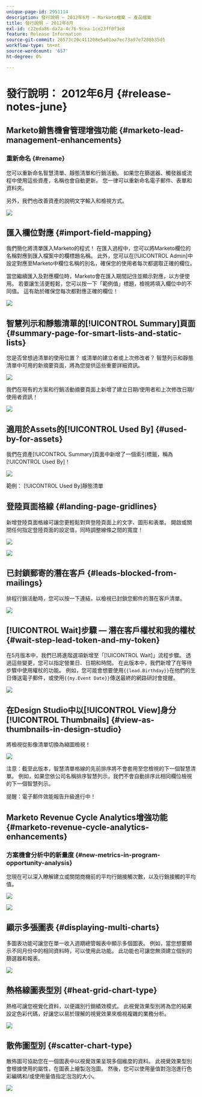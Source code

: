 ```yaml
---
unique-page-id: 2951114
description: 發行說明 — 2012年6月 — Marketo檔案 — 產品檔案
title: 發行說明 — 2012年6月
exl-id: c22eda86-da7a-4c76-9cea-1ce23ff0f3e8
feature: Release Information
source-git-commit: 26573c20c411208e5a01aa7ec73a97e7208b35d5
workflow-type: tm+mt
source-wordcount: '657'
ht-degree: 0%

---
```


# 發行說明： 2012年6月 {#release-notes-june}

## Marketo銷售機會管理增強功能 {#marketo-lead-management-enhancements}

### 重新命名 {#rename}

您可以重新命名智慧清單、靜態清單和行銷活動。 如果您在篩選器、觸發器或流程中使用這些資產，名稱也會自動更新。 您一律可以重新命名電子郵件、表單和資料夾。

另外，我們也改善資產的說明文字輸入和檢視方式。

![](assets/image2014-9-23-10-3a23-3a10.png)

## 匯入欄位對應 {#import-field-mapping}

我們簡化將清單匯入Marketo的程式！ 在匯入過程中，您可以將Marketo欄位的名稱對應到匯入檔案中的欄標題名稱。 此外，您可以在[!UICONTROL Admin]中設定對應至Marketo中欄位名稱的別名，確保您的使用者每次都選取正確的欄位。

當您繼續匯入及對應欄位時，Marketo會在匯入期間記住並顯示對應，以方便使用。 若要讓生活更輕鬆，您可以按一下「範例值」標題，檢視將填入欄位中的不同值。 這有助於確保您每次都對應正確的欄位！

![](assets/image2014-9-23-10-3a23-3a27.png)

## 智慧列示和靜態清單的[!UICONTROL Summary]頁面 {#summary-page-for-smart-lists-and-static-lists}

您是否曾想過清單的使用位置？ 或清單的建立者或上次修改者？ 智慧列示和靜態清單中可用的新摘要頁面，將為您提供這些重要詳細資訊。

![](assets/image2014-9-23-10-3a23-3a40.png)

我們在現有的方案和行銷活動摘要頁面上新增了建立日期/使用者和上次修改日期/使用者資訊！

![](assets/image2014-9-23-10-3a23-3a54.png)

## 適用於Assets的[!UICONTROL Used By] {#used-by-for-assets}

我們在資產[!UICONTROL Summary]頁面中新增了一個索引標籤，稱為[!UICONTROL Used By]！

![](assets/image2014-9-23-10-3a24-3a5.png)

範例： [!UICONTROL Used By]靜態清單

## 登陸頁面格線 {#landing-page-gridlines}

新增登陸頁面格線可讓您更輕鬆對齊登陸頁面上的文字、圖形和表單。 開啟或關閉任何指定登陸頁面的設定值，同時調整線條之間的寬度！

![](assets/image2014-9-23-10-3a24-3a19.png)

![](assets/image2014-9-23-10-3a24-3a33.png)

## 已封鎖郵寄的潛在客戶 {#leads-blocked-from-mailings}

排程行銷活動時，您可以按一下連結，以檢視已封鎖您郵件的潛在客戶清單。

![](assets/image2014-9-23-10-3a24-3a51.png)

## [!UICONTROL Wait]步驟 — 潛在客戶權杖和我的權杖 {#wait-step-lead-token-and-my-token}

在5月版本中，我們已將進階選項新增至「[!UICONTROL Wait]」流程步驟。 透過這些變更，您可以指定營業日、日期和時間。 在此版本中，我們新增了在等待步驟中使用權杖的功能。 例如，您可能會想要使用`{{lead.Birthday}}`在他們的生日傳送電子郵件，或使用`{{my.Event Date}}`傳送最終的網路研討會提醒。

![](assets/image2014-9-23-10-3a25-3a57.png)

## 在Design Studio中以[!UICONTROL View]身分[!UICONTROL Thumbnails] {#view-as-thumbnails-in-design-studio}

將檢視從影像清單切換為縮圖檢視！

![](assets/image2014-9-23-10-3a26-3a13.png)

注意：截至此版本，智慧清單格線的先前排序將不會套用至您檢視的下一個智慧清單。 例如，如果您依公司名稱排序智慧列示，我們不會自動排序此相同欄位檢視的下一個智慧列示。

提醒：電子郵件效能報告升級進行中！

## Marketo Revenue Cycle Analytics增強功能 {#marketo-revenue-cycle-analytics-enhancements}

### 方案機會分析中的新量度  {#new-metrics-in-program-opportunity-analysis}

您現在可以深入瞭解建立或關閉商機前的平均行銷接觸次數，以及行銷接觸的平均值。

![](assets/image2014-9-23-10-3a26-3a30.png)

![](assets/image2014-9-23-10-3a26-3a41.png)

## 顯示多張圖表 {#displaying-multi-charts}

多圖表功能可讓您在單一收入週期總管報表中顯示多個圖表。 例如，當您想要顯示不同月份中的相同資料時，可以使用此功能。 此功能也可讓您無須建立個別的篩選器和報表。

![](assets/image2014-9-23-10-3a27-3a41.png)

## 熱格線圖表型別  {#heat-grid-chart-type}

熱格可讓您視覺化資料，以便識別行銷績效模式。 此視覺效果型別將為您的結果設定色彩代碼，好讓您以易於理解的視覺效果來檢視複雜的業務分析。

![](assets/image2014-9-23-10-3a28-3a21.png)

## 散佈圖型別  {#scatter-chart-type}

散佈圖可協助您在一個圖表中以視覺效果呈現多個維度的資料。 此視覺效果型別會根據使用的屬性，在圖表上繪製泡泡圖。 然後，您可以使用量值對泡泡進行色彩編碼和/或使用量值指定泡泡的大小。

![](assets/image2014-9-23-10-3a29-3a7.png)
